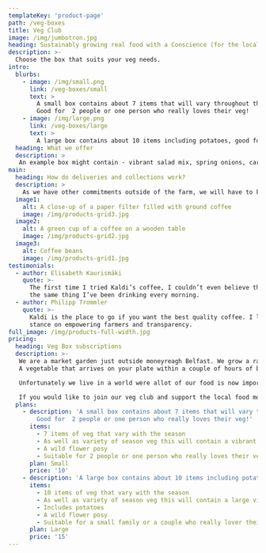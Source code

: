 ```yaml
---
templateKey: 'product-page'
path: /veg-boxes
title: Veg Club
image: /img/jumbotron.jpg
heading: Sustainably growing real food with a Conscience (for the local community) 
description: >-
  Choose the box that suits your veg needs.
intro:
  blurbs:
    - image: /img/small.png
      link: /veg-boxes/small
      text: >
        A small box contains about 7 items that will vary throughout the season
        Good for  2 people or one person who really loves their veg!
    - image: /img/large.png
      link: /veg-boxes/large
      text: >
        A large box contains about 10 items including potatoes, good for a small family or a couple who really love their veg!
  heading: What we offer
  description: >
   An example box might contain - vibrant salad mix, spring onions, carrots, courgettes, tomatoes, kale mix, Aubergine and fresh herb mix. Plus a wee wild flower posy.
main:
  heading: How do deliveries and collections work?
  description: >
    As we have other commitments outside of the farm, we will have to keep our delivery/collection days flexible. We will let you know 2 weeks in advance what day we will deliver. If this doesn’t suit, just let us know and we will endeavor to find a Day that works best for you.
  image1:
    alt: A close-up of a paper filter filled with ground coffee
    image: /img/products-grid3.jpg
  image2:
    alt: A green cup of a coffee on a wooden table
    image: /img/products-grid2.jpg
  image3:
    alt: Coffee beans
    image: /img/products-grid1.jpg
testimonials:
  - author: Elisabeth Kaurismäki
    quote: >-
      The first time I tried Kaldi’s coffee, I couldn’t even believe that was
      the same thing I’ve been drinking every morning.
  - author: Philipp Trommler
    quote: >-
      Kaldi is the place to go if you want the best quality coffee. I love their
      stance on empowering farmers and transparency.
full_image: /img/products-full-width.jpg
pricing:
  heading: Veg Box subscriptions
  description: >-
   We are a market garden just outside moneyreagh Belfast. We grow a range of seasonal produce using Agro-ecological methods, this means we don’t use pesticides or synthetic fertilizers, we prefer to work with nature to foster a healthy soil that rewards us with beautiful plants that not only benefit our health but the planets as well.
   A vegetable that arrives on your plate within a couple of hours of being picked is simply hard to beat. It’s tastes, well, like vegetables were meant to taste like. This is why we are passionate about growing real food that’s local and in season. 

   Unfortunately we live in a world were allot of our food is now imported from a country hundreds of miles away. We believe there is another way. 

   If you would like to join our veg club and support the local food movement then follow the link below.
  plans:
    - description: 'A small box contains about 7 items that will vary throughout the season
        Good for  2 people or one person who really loves their veg!'
      items:
        - 7 items of veg that vary with the season
        - As well as variety of season veg this will contain a vibrant salad mix  and fresh herb mix. 
        - A wild flower posy
        - Suitable for 2 people or one person who really loves their veg!
      plan: Small
      price: '10'
    - description: 'A large box contains about 10 items including potatoes, good for a small family or a couple who really love their veg!'
      items:
        - 10 items of veg that vary with the season
        - As well as variety of season veg this will contain a large vibrant salad mix and fresh herb mix
        - Includes potatoes
        - A wild flower posy
        - Suitable for a small family or a couple who really lover their veg!
      plan: Large
      price: '15'
---
```

